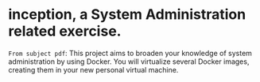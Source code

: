 # inception, a System Administration related exercise.
` From subject pdf `: This project aims to broaden your knowledge of system administration by using Docker. You will virtualize several Docker images, creating them in your new personal virtual machine.
